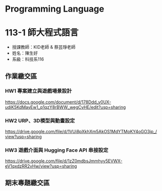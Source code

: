 # Programming Language

# 113-1 師大程式語言
- 授課教師：KID老師 & 蔡芸琤老師
- 姓名：陳生好
- 系級：科技系116

## 作業繳交區
### HW1 專案建立與遊戲場景設計
https://docs.google.com/document/d/178Ddd_v0UX-udiK5KdMayEw1_p1qzY8rBWW_wegCvHE/edit?usp=sharing

### HW2 URP、3D模型與動畫設定
https://drive.google.com/file/d/1VUi8pXkhXm5AkOS1MdYTMoKY4oGO3jp_/view?usp=sharing

### HW3 遊戲介面與 Hugging Face API 串接設定
https://drive.google.com/file/d/1zZ0mdbsJmmhyy5EVWX-eV1qxdzRR2vHw/view?usp=sharing

## 期末專題繳交區

